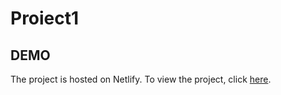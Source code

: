 # Proiect1

## DEMO
The project is hosted on Netlify. To view the project, click [here](https://it-school-copy-proiect.netlify.app/).
